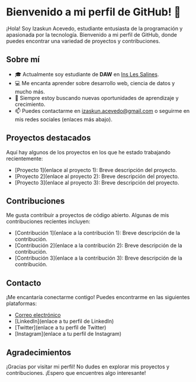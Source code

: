 # Bienvenido a mi perfil de GitHub! 👋

¡Hola! Soy Izaskun Acevedo, estudiante entusiasta de la programación y apasionada por la tecnología. Bienvenido a mi perfil de GitHub, donde puedes encontrar una variedad de proyectos y contribuciones.

## Sobre mí
- 🎓 Actualmente soy estudiante de **DAW** en [Ins Les Salines](https://inslessalines.cat/index.php/ca/).
- 💻 Me encanta aprender sobre desarrollo web, ciencia de datos y mucho más.
- 🌱 Siempre estoy buscando nuevas oportunidades de aprendizaje y crecimiento.
- 📫 Puedes contactarme en izaskun.acevedo@gmail.com o seguirme en mis redes sociales (enlaces más abajo).

## Proyectos destacados
Aquí hay algunos de los proyectos en los que he estado trabajando recientemente:
- [Proyecto 1](enlace al proyecto 1): Breve descripción del proyecto.
- [Proyecto 2](enlace al proyecto 2): Breve descripción del proyecto.
- [Proyecto 3](enlace al proyecto 3): Breve descripción del proyecto.

## Contribuciones
Me gusta contribuir a proyectos de código abierto. Algunas de mis contribuciones recientes incluyen:
- [Contribución 1](enlace a la contribución 1): Breve descripción de la contribución.
- [Contribución 2](enlace a la contribución 2): Breve descripción de la contribución.
- [Contribución 3](enlace a la contribución 3): Breve descripción de la contribución.

## Contacto
¡Me encantaría conectarme contigo! Puedes encontrarme en las siguientes plataformas:
- [Correo electrónico](mailto:tu_correo@ejemplo.com)
- [LinkedIn](enlace a tu perfil de LinkedIn)
- [Twitter](enlace a tu perfil de Twitter)
- [Instagram](enlace a tu perfil de Instagram)

## Agradecimientos
¡Gracias por visitar mi perfil! No dudes en explorar mis proyectos y contribuciones. ¡Espero que encuentres algo interesante!
